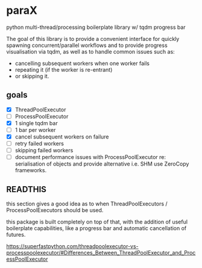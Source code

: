 # paraX
python multi-thread/processing boilerplate library w/ tqdm progress bar

The goal of this library is to provide a convenient interface for quickly spawning concurrent/parallel workflows
and to provide progress visualisation via tqdm, 
as well as to handle common issues such as:
- cancelling subsequent workers when one worker fails
- repeating it (if the worker is re-entrant)
- or skipping it.

## goals
- [x] ThreadPoolExecutor
- [ ] ProcessPoolExecutor
- [x] 1 single tqdm bar
- [ ] 1 bar per worker
- [x] cancel subsequent workers on failure
- [ ] retry failed workers
- [ ] skipping failed workers
- [ ] document performance issues with ProcessPoolExecutor re: serialisation of objects and provide alternative i.e. SHM use ZeroCopy frameworks.

## READTHIS
this section gives a good idea as to when ThreadPoolExecutors / ProcessPoolExecutors should be used.

this package is built completely on top of that, with the addition of useful boilerplate capabilities, like a progress bar and automatic cancellation of futures.

https://superfastpython.com/threadpoolexecutor-vs-processpoolexecutor/#Differences_Between_ThreadPoolExecutor_and_ProcessPoolExecutor
